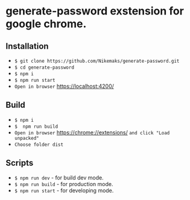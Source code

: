 # generate-password exstension for google chrome.
## Installation
* `$ git clone https://github.com/Nikemaks/generate-password.git`
* `$ cd generate-password`
* `$ npm i`
* `$ npm run start`
* `Open in browser` [https://localhost:4200/](https://localhost:4200/)

## Build 
* `$ npm i`
* `$  npm run build`
*  `Open in browser` [https://chrome://extensions/](chrome://extensions/) `and click "Load unpacked"`
*  `Choose folder dist`

## Scripts

* `$ npm run dev` - for build dev mode.
* `$ npm run build` - for production mode.
* `$ npm run start` - for developing mode.
